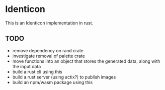 # Identicon

This is an Identicon implementation in rust.

## TODO
- remove dependency on rand crate
- investigate removal of palette crate
- move functions into an object that stores the generated data, along with the input data
- build a rust cli using this
- build a rust server (using actix?) to publish images
- build an npm/wasm package using this
